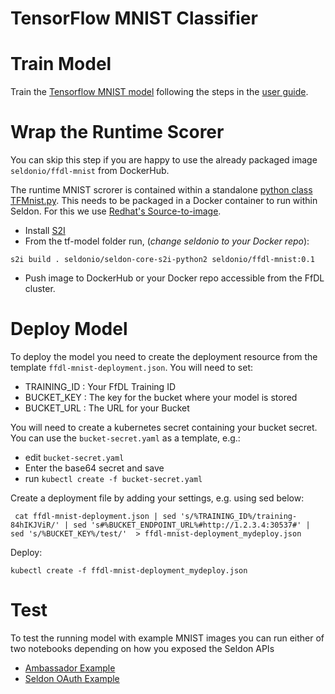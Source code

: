 # TensorFlow MNIST Classifier

# Train Model

Train the [Tensorflow MNIST model](https://github.com/IBM/FfDL/tree/master/etc/examples/tf-model) following the steps in the [user guide](https://github.com/IBM/FfDL#6-detailed-testing-instructions).

# Wrap the Runtime Scorer
You can skip this step if you are happy to use the already packaged image ```seldonio/ffdl-mnist``` from DockerHub.

The runtime MNIST scrorer is contained within a standalone [python class TFMnist.py](./tf-model/TFMnist.py). This needs to be packaged in a Docker container to run within Seldon. For this we use [Redhat's Source-to-image](https://github.com/openshift/source-to-image).

 * Install [S2I](https://github.com/openshift/source-to-image#installation)
 * From the tf-model folder run, (*change seldonio to your Docker repo*):
```
s2i build . seldonio/seldon-core-s2i-python2 seldonio/ffdl-mnist:0.1
```
 * Push image to DockerHub or your Docker repo accessible from the FfDL cluster.

# Deploy Model
To deploy the model you need to create the deployment resource from the template ```ffdl-mnist-deployment.json```. You will need to set:

 * TRAINING_ID : Your FfDL Training ID
 * BUCKET_KEY : The key for the bucket where your model is stored
 * BUCKET_URL : The URL for your Bucket

You will need to create a kubernetes secret containing your bucket secret. You can use the ```bucket-secret.yaml``` as a template, e.g.:

 * edit ```bucket-secret.yaml```
 * Enter the base64 secret and save
 * run ```kubectl create -f bucket-secret.yaml```

Create a deployment file by adding your settings, e.g. using sed below:

```
 cat ffdl-mnist-deployment.json | sed 's/%TRAINING_ID%/training-84hIKJViR/' | sed 's#%BUCKET_ENDPOINT_URL%#http://1.2.3.4:30537#' | sed 's/%BUCKET_KEY%/test/'  > ffdl-mnist-deployment_mydeploy.json
```

Deploy:
```
kubectl create -f ffdl-mnist-deployment_mydeploy.json
```

# Test

To test the running model with example MNIST images you can run either of two notebooks depending on how you exposed the Seldon APIs

 * [Ambassador Example](serving_ambassador.ipynb)
 * [Seldon OAuth Example](serving_oauth.ipynb)
 
